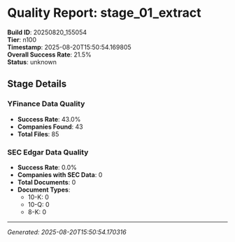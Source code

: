 # Quality Report: stage_01_extract

**Build ID**: 20250820_155054  
**Tier**: n100  
**Timestamp**: 2025-08-20T15:50:54.169805  
**Overall Success Rate**: 21.5%  
**Status**: unknown

## Stage Details

### YFinance Data Quality

- **Success Rate**: 43.0%
- **Companies Found**: 43
- **Total Files**: 85

### SEC Edgar Data Quality

- **Success Rate**: 0.0%
- **Companies with SEC Data**: 0
- **Total Documents**: 0
- **Document Types**:
  - 10-K: 0
  - 10-Q: 0
  - 8-K: 0

---
*Generated: 2025-08-20T15:50:54.170316*
